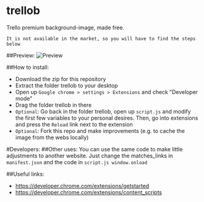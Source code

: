 # trellob
Trello premium background-image, made free.

`It is not available in the market, so you will have to find the steps below`

##Preview:
![Preview](http://i.imgur.com/1PUwyX1.jpg)

##How to install:
* Download the zip for this repository
* Extract the folder trellob to your desktop
* Open up `Google chrome > settings > Extensions` and check "Developer mode"
* Drag the folder trellob in there
* `Optional`: Go back in the folder trellob, open up `script.js` and modify the first few variables to your personal desires. Then, go into extensions and press the `Reload` link next to the extension
* `Optional`: Fork this repo and make improvements (e.g. to cache the image from the webs locally)

#Developers:
##Other uses:
You can use the same code to make little adjustments to another website. Just change the matches_links in `manifest.json` and the code in `script.js window.onload`

##Useful links:
* https://developer.chrome.com/extensions/getstarted
* https://developer.chrome.com/extensions/content_scripts



